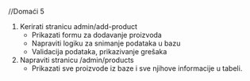 //Domaći 5

1. Kerirati stranicu admin/add-product
   - Prikazati formu za dodavanje proizvoda
   - Napraviti logiku za snimanje podataka u bazu
   - Validacija podataka, prikazivanje grešaka
2. Napraviti stranicu /admin/products
   - Prikazati sve proizvode iz baze i sve njihove informacije u tabeli. 
